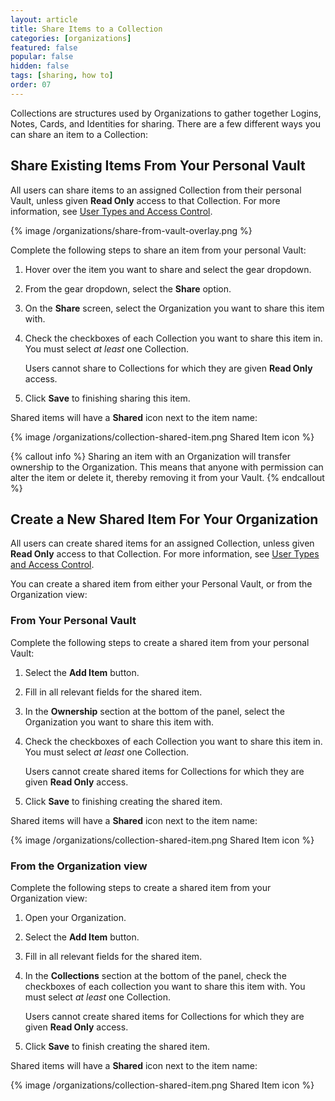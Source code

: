 ```yaml
---
layout: article
title: Share Items to a Collection
categories: [organizations]
featured: false
popular: false
hidden: false
tags: [sharing, how to]
order: 07
---
```


Collections are structures used by Organizations to gather together Logins, Notes, Cards, and Identities for sharing. There are a few different ways you can share an item to a Collection:

## Share Existing Items From Your Personal Vault

All users can share items to an assigned Collection from their personal Vault, unless given **Read Only** access to that Collection. For more information, see [User Types and Access Control](https://bitwarden.com/help/article/user-types-access-control/).

{% image /organizations/share-from-vault-overlay.png %}

Complete the following steps to share an item from your personal Vault:

1. Hover over the item you want to share and select the gear dropdown.
2. From the gear dropdown, select the **Share** option.
3. On the **Share** screen, select the Organization you want to share this item with.
4. Check the checkboxes of each Collection you want to share this item in. You must select *at least* one Collection.

   Users cannot share to Collections for which they are given **Read Only** access.
5. Click **Save** to finishing sharing this item.

Shared items will have a **Shared** icon next to the item name:

{% image /organizations/collection-shared-item.png Shared Item icon %}

{% callout info %}
Sharing an item with an Organization will transfer ownership to the Organization. This means that anyone with permission can alter the item or delete it, thereby removing it from your Vault.
{% endcallout %}

## Create a New Shared Item For Your Organization

All users can create shared items for an assigned Collection, unless given **Read Only** access to that Collection. For more information, see [User Types and Access Control](https://bitwarden.com/help/article/user-types-access-control/).

You can create a shared item from either your Personal Vault, or from the Organization view:

### From Your Personal Vault

Complete the following steps to create a shared item from your personal Vault:

1. Select the **Add Item** button.
2. Fill in all relevant fields for the shared item.
3. In the **Ownership** section at the bottom of the panel, select the Organization you want to share this item with.
4. Check the checkboxes of each Collection you want to share this item in. You must select *at least* one Collection.

   Users cannot create shared items for Collections for which they are given **Read Only** access.
5. Click **Save** to finishing creating the shared item.

Shared items will have a **Shared** icon next to the item name:

{% image /organizations/collection-shared-item.png Shared Item icon %}

### From the Organization view

Complete the following steps to create a shared item from your Organization view:

1. Open your Organization.
2. Select the **Add Item** button.
3. Fill in all relevant fields for the shared item.
3. In the **Collections** section at the bottom of the panel, check the checkboxes of each collection you want to share this item with. You must select *at least* one Collection.

   Users cannot create shared items for Collections for which they are given **Read Only** access.
4. Click **Save** to finish creating the shared item.

Shared items will have a **Shared** icon next to the item name:

{% image /organizations/collection-shared-item.png Shared Item icon %}
